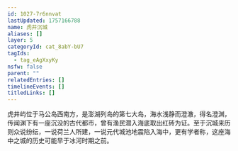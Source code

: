 ```yaml
---
id: 1027-7r6nnvat
lastUpdated: 1757166788
name: 虎井沉城
aliases: []
layer: 5
categoryId: cat_8abY-bU7
tagIds:
  - tag_eAgXxyKy
nsfw: false
parent: ""
relatedEntries: []
timelineEvents: []
titledLinks: []
---
```


虎井屿位于马公岛西南方，是澎湖列岛的第七大岛，海水浅静而澄澈，得名澄渊，传闻渊下有一座沉没的古代都市，曾有渔民潜入海底取出红砖为证。至于沉城来历则众说纷纭，一说荷兰人所建，一说元代城池地震陷入海中，更有学者称，这座海中之城的历史可能早于冰河时期之前。
